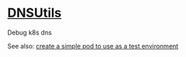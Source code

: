 # [DNSUtils](https://kubernetes.io/docs/tasks/administer-cluster/dns-debugging-resolution/)

Debug k8s dns

See also: [create a simple pod to use as a test environment](https://kubernetes.io/docs/tasks/administer-cluster/dns-debugging-resolution/#create-a-simple-pod-to-use-as-a-test-environment)
